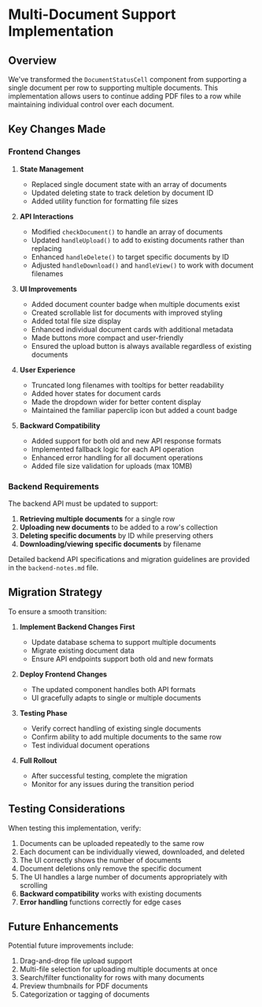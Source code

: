 # Multi-Document Support Implementation

## Overview

We've transformed the `DocumentStatusCell` component from supporting a single document per row to supporting multiple documents. This implementation allows users to continue adding PDF files to a row while maintaining individual control over each document.

## Key Changes Made

### Frontend Changes

1. **State Management**

   - Replaced single document state with an array of documents
   - Updated deleting state to track deletion by document ID
   - Added utility function for formatting file sizes

2. **API Interactions**

   - Modified `checkDocument()` to handle an array of documents
   - Updated `handleUpload()` to add to existing documents rather than replacing
   - Enhanced `handleDelete()` to target specific documents by ID
   - Adjusted `handleDownload()` and `handleView()` to work with document filenames

3. **UI Improvements**

   - Added document counter badge when multiple documents exist
   - Created scrollable list for documents with improved styling
   - Added total file size display
   - Enhanced individual document cards with additional metadata
   - Made buttons more compact and user-friendly
   - Ensured the upload button is always available regardless of existing documents

4. **User Experience**

   - Truncated long filenames with tooltips for better readability
   - Added hover states for document cards
   - Made the dropdown wider for better content display
   - Maintained the familiar paperclip icon but added a count badge

5. **Backward Compatibility**
   - Added support for both old and new API response formats
   - Implemented fallback logic for each API operation
   - Enhanced error handling for all document operations
   - Added file size validation for uploads (max 10MB)

### Backend Requirements

The backend API must be updated to support:

1. **Retrieving multiple documents** for a single row
2. **Uploading new documents** to be added to a row's collection
3. **Deleting specific documents** by ID while preserving others
4. **Downloading/viewing specific documents** by filename

Detailed backend API specifications and migration guidelines are provided in the `backend-notes.md` file.

## Migration Strategy

To ensure a smooth transition:

1. **Implement Backend Changes First**

   - Update database schema to support multiple documents
   - Migrate existing document data
   - Ensure API endpoints support both old and new formats

2. **Deploy Frontend Changes**

   - The updated component handles both API formats
   - UI gracefully adapts to single or multiple documents

3. **Testing Phase**

   - Verify correct handling of existing single documents
   - Confirm ability to add multiple documents to the same row
   - Test individual document operations

4. **Full Rollout**
   - After successful testing, complete the migration
   - Monitor for any issues during the transition period

## Testing Considerations

When testing this implementation, verify:

1. Documents can be uploaded repeatedly to the same row
2. Each document can be individually viewed, downloaded, and deleted
3. The UI correctly shows the number of documents
4. Document deletions only remove the specific document
5. The UI handles a large number of documents appropriately with scrolling
6. **Backward compatibility** works with existing documents
7. **Error handling** functions correctly for edge cases

## Future Enhancements

Potential future improvements include:

1. Drag-and-drop file upload support
2. Multi-file selection for uploading multiple documents at once
3. Search/filter functionality for rows with many documents
4. Preview thumbnails for PDF documents
5. Categorization or tagging of documents
